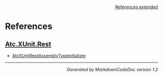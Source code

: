 <div style='text-align: right'>

[References extended](IndexExtended.md)

</div>


# References

## [Atc.XUnit.Rest](Atc.XUnit.Rest.md)

- [AtcXUnitRestAssemblyTypeInitializer](Atc.XUnit.Rest.md#atcxunitrestassemblytypeinitializer)

<hr /><div style='text-align: right'><i>Generated by MarkdownCodeDoc version 1.2</i></div>

